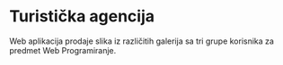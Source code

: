 # Turistička agencija

Web aplikacija prodaje slika iz različitih galerija sa tri grupe korisnika za predmet Web Programiranje.
